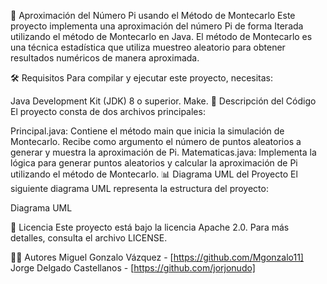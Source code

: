 🎯 Aproximación del Número Pi usando el Método de Montecarlo
Este proyecto implementa una aproximación del número Pi de forma Iterada utilizando el método de Montecarlo en Java. El método de Montecarlo es una técnica estadística que utiliza muestreo aleatorio para obtener resultados numéricos de manera aproximada.

🛠️ Requisitos
Para compilar y ejecutar este proyecto, necesitas:

Java Development Kit (JDK) 8 o superior.
Make.
🧩 Descripción del Código
El proyecto consta de dos archivos principales:

Principal.java: Contiene el método main que inicia la simulación de Montecarlo. Recibe como argumento el número de puntos aleatorios a generar y muestra la aproximación de Pi.
Matematicas.java: Implementa la lógica para generar puntos aleatorios y calcular la aproximación de Pi utilizando el método de Montecarlo.
📊 Diagrama UML del Proyecto
El siguiente diagrama UML representa la estructura del proyecto:

Diagrama UML

📄 Licencia
Este proyecto está bajo la licencia Apache 2.0. Para más detalles, consulta el archivo LICENSE.

👨‍💻 Autores
Miguel Gonzalo Vázquez - [https://github.com/Mgonzalo11]
Jorge Delgado Castellanos - [https://github.com/jorjonudo]
